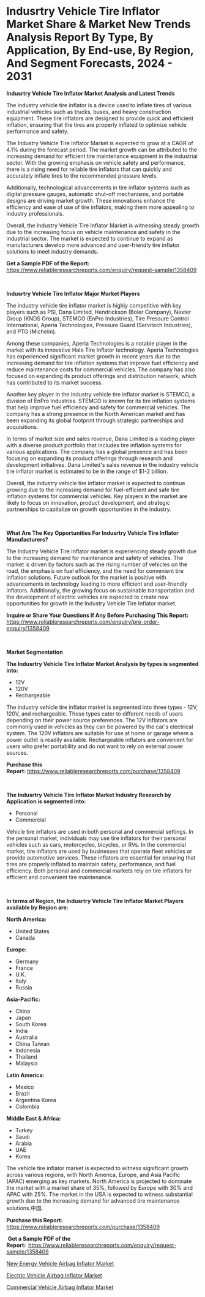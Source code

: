 <p><h1>Indusrtry Vehicle Tire Inflator Market Share & Market New Trends Analysis Report By Type, By Application, By End-use, By Region, And Segment Forecasts, 2024 - 2031</h1></p><p><strong>Indusrtry Vehicle Tire Inflator Market Analysis and Latest Trends</strong></p>
<p><p>The industry vehicle tire inflator is a device used to inflate tires of various industrial vehicles such as trucks, buses, and heavy construction equipment. These tire inflators are designed to provide quick and efficient inflation, ensuring that the tires are properly inflated to optimize vehicle performance and safety.</p><p>The Industry Vehicle Tire Inflator Market is expected to grow at a CAGR of 4.1% during the forecast period. The market growth can be attributed to the increasing demand for efficient tire maintenance equipment in the industrial sector. With the growing emphasis on vehicle safety and performance, there is a rising need for reliable tire inflators that can quickly and accurately inflate tires to the recommended pressure levels.</p><p>Additionally, technological advancements in tire inflator systems such as digital pressure gauges, automatic shut-off mechanisms, and portable designs are driving market growth. These innovations enhance the efficiency and ease of use of tire inflators, making them more appealing to industry professionals.</p><p>Overall, the Industry Vehicle Tire Inflator Market is witnessing steady growth due to the increasing focus on vehicle maintenance and safety in the industrial sector. The market is expected to continue to expand as manufacturers develop more advanced and user-friendly tire inflator solutions to meet industry demands.</p></p>
<p><strong>Get a Sample PDF of the Report:&nbsp;</strong> <a href="https://www.reliableresearchreports.com/enquiry/request-sample/1358409">https://www.reliableresearchreports.com/enquiry/request-sample/1358409</a></p>
<p>&nbsp;</p>
<p><strong>Indusrtry Vehicle Tire Inflator Major Market Players</strong></p>
<p><p>The industry vehicle tire inflator market is highly competitive with key players such as PSI, Dana Limited, Hendrickson (Boler Company), Nexter Group (KNDS Group), STEMCO (EnPro Industries), Tire Pressure Control International, Aperia Technologies, Pressure Guard (Servitech Industries), and PTG (Michelin). </p><p>Among these companies, Aperia Technologies is a notable player in the market with its innovative Halo Tire Inflator technology. Aperia Technologies has experienced significant market growth in recent years due to the increasing demand for tire inflation systems that improve fuel efficiency and reduce maintenance costs for commercial vehicles. The company has also focused on expanding its product offerings and distribution network, which has contributed to its market success.</p><p>Another key player in the industry vehicle tire inflator market is STEMCO, a division of EnPro Industries. STEMCO is known for its tire inflation systems that help improve fuel efficiency and safety for commercial vehicles. The company has a strong presence in the North American market and has been expanding its global footprint through strategic partnerships and acquisitions.</p><p>In terms of market size and sales revenue, Dana Limited is a leading player with a diverse product portfolio that includes tire inflation systems for various applications. The company has a global presence and has been focusing on expanding its product offerings through research and development initiatives. Dana Limited's sales revenue in the industry vehicle tire inflator market is estimated to be in the range of $1-2 billion.</p><p>Overall, the industry vehicle tire inflator market is expected to continue growing due to the increasing demand for fuel-efficient and safe tire inflation systems for commercial vehicles. Key players in the market are likely to focus on innovation, product development, and strategic partnerships to capitalize on growth opportunities in the industry.</p></p>
<p>&nbsp;</p>
<p><strong>What Are The Key Opportunities For Indusrtry Vehicle Tire Inflator Manufacturers?</strong></p>
<p><p>The Industry Vehicle Tire Inflator market is experiencing steady growth due to the increasing demand for maintenance and safety of vehicles. The market is driven by factors such as the rising number of vehicles on the road, the emphasis on fuel efficiency, and the need for convenient tire inflation solutions. Future outlook for the market is positive with advancements in technology leading to more efficient and user-friendly inflators. Additionally, the growing focus on sustainable transportation and the development of electric vehicles are expected to create new opportunities for growth in the Industry Vehicle Tire Inflator market.</p></p>
<p><strong>Inquire or Share Your Questions If Any Before Purchasing This Report:</strong> <a href="https://www.reliableresearchreports.com/enquiry/pre-order-enquiry/1358409">https://www.reliableresearchreports.com/enquiry/pre-order-enquiry/1358409</a></p>
<p>&nbsp;</p>
<p><strong>Market Segmentation</strong></p>
<p><strong>The Indusrtry Vehicle Tire Inflator Market Analysis by types is segmented into:</strong></p>
<p><ul><li>12V</li><li>120V</li><li>Rechargeable</li></ul></p>
<p><p>The industry vehicle tire inflator market is segmented into three types - 12V, 120V, and rechargeable. These types cater to different needs of users depending on their power source preferences. The 12V inflators are commonly used in vehicles as they can be powered by the car's electrical system. The 120V inflators are suitable for use at home or garage where a power outlet is readily available. Rechargeable inflators are convenient for users who prefer portability and do not want to rely on external power sources.</p></p>
<p><strong>Purchase this Report:&nbsp;</strong><a href="https://www.reliableresearchreports.com/purchase/1358409">https://www.reliableresearchreports.com/purchase/1358409</a></p>
<p>&nbsp;</p>
<p><strong>The Indusrtry Vehicle Tire Inflator Market Industry Research by Application is segmented into:</strong></p>
<p><ul><li>Personal</li><li>Commercial</li></ul></p>
<p><p>Vehicle tire inflators are used in both personal and commercial settings. In the personal market, individuals may use tire inflators for their personal vehicles such as cars, motorcycles, bicycles, or RVs. In the commercial market, tire inflators are used by businesses that operate fleet vehicles or provide automotive services. These inflators are essential for ensuring that tires are properly inflated to maintain safety, performance, and fuel efficiency. Both personal and commercial markets rely on tire inflators for efficient and convenient tire maintenance.</p></p>
<p>&nbsp;</p>
<p><strong>In terms of Region, the Indusrtry Vehicle Tire Inflator Market Players available by Region are:</strong></p>
<p>
    <p> <strong> North America: </strong>
        <ul>
            <li>United States</li>
            <li>Canada</li>
        </ul>
        </p> 
    <p> <strong> Europe: </strong>
        <ul>
            <li>Germany</li>
            <li>France</li>
            <li>U.K.</li>
            <li>Italy</li>
            <li>Russia</li>
        </ul>
        </p> 
    <p> <strong> Asia-Pacific: </strong>
        <ul>
            <li>China</li>
            <li>Japan</li>
            <li>South Korea</li>
            <li>India</li>
            <li>Australia</li>
            <li>China Taiwan</li>
            <li>Indonesia</li>
            <li>Thailand</li>
            <li>Malaysia</li>
        </ul>
        </p> 
    <p> <strong> Latin America: </strong>
        <ul>
            <li>Mexico</li>
            <li>Brazil</li>
            <li>Argentina Korea</li>
            <li>Colombia</li>
        </ul>
        </p> 
    <p> <strong> Middle East & Africa: </strong>
        <ul>
            <li>Turkey</li>
            <li>Saudi</li>
            <li>Arabia</li>
            <li>UAE</li>
            <li>Korea</li>
        </ul>
    </p>
    </p>
<p><p>The vehicle tire inflator market is expected to witness significant growth across various regions, with North America, Europe, and Asia Pacific (APAC) emerging as key markets. North America is projected to dominate the market with a market share of 35%, followed by Europe with 30% and APAC with 25%. The market in the USA is expected to witness substantial growth due to the increasing demand for advanced tire maintenance solutions.中国.</p></p>
<p><strong>Purchase this Report: </strong><a href="https://www.reliableresearchreports.com/purchase/1358409">https://www.reliableresearchreports.com/purchase/1358409</a></p>
<p>&nbsp;<strong>Get a Sample PDF of the Report:&nbsp;&nbsp;</strong><a href="https://www.reliableresearchreports.com/enquiry/request-sample/1358409">https://www.reliableresearchreports.com/enquiry/request-sample/1358409</a></p>
<p><strong></strong></p>
<p><p><a href="https://github.com/kufem1/Market-Research-Report-List-1/blob/main/new-energy-vehicle-airbag-inflator-market.md">New Energy Vehicle Airbag Inflator Market</a></p><p><a href="https://github.com/singletonthaxterkelliehr2df/Market-Research-Report-List-1/blob/main/electric-vehicle-airbag-inflator-market.md">Electric Vehicle Airbag Inflator Market</a></p><p><a href="https://github.com/kosella/Market-Research-Report-List-2/blob/main/commercial-vehicle-airbag-inflator-market.md">Commercial Vehicle Airbag Inflator Market</a></p></p>
